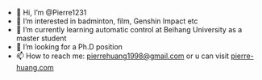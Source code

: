 - 👋 Hi, I’m @Pierre1231
- 👀 I’m interested in badminton, film, Genshin Impact etc
- 🌱 I’m currently learning automatic control at Beihang University as a master student
- 💞️ I’m looking for a Ph.D position
- 📫 How to reach me: pierrehuang1998@gmail.com or u can visit [pierre-huang.com](https://pierre-huang.com/)

<!---
Pierre1231/Pierre1231 is a ✨ special ✨ repository because its `README.md` (this file) appears on your GitHub profile.
You can click the Preview link to take a look at your changes.
--->

